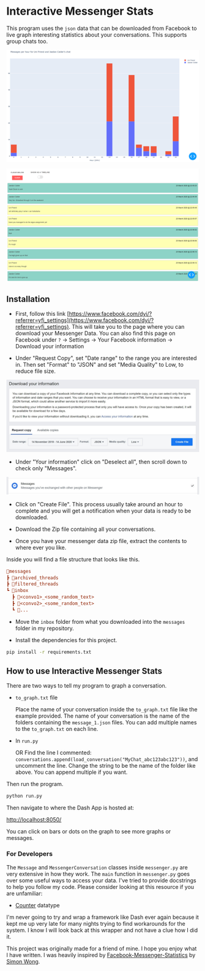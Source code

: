 # Interactive Messenger Stats

This program uses the `json` data that can be downloaded from Facebook to live graph interesting statistics about your conversations. This supports group chats too.

![Messages per hour](readme_img/messages_per_hour.png)

![Messages in html](readme_img/messages_html.png)

## Installation

- First, follow this link [https://www.facebook.com/dyi/?referrer=yfi_settings](https://www.facebook.com/dyi/?referrer=yfi_settings). This will take you to the page where you can download your Messenger Data. You can also find this page on Facebook under `?` -> Settings -> Your Facebook information -> Download your information

- Under "Request Copy", set "Date range" to the range you are interested in. Then set "Format" to "JSON" and set "Media Quality" to Low, to reduce file size.

![Data Format](readme_img/data_format.jpg)

- Under "Your information" click on "Deselect all", then scroll down to check only "Messages".

![Messenger Data only](readme_img/choose_messenger.jpg)

- Click on "Create File". This process usually take around an hour to complete and you will get a notification when your data is ready to be downloaded.

- Download the Zip file containing all your conversations.

- Once you have your messenger data zip file, extract the contents to where ever you like.

Inside you will find a file structure that looks like this.

```ini
📂messages
┣ 📂archived_threads
┣ 📂filtered_threads
┗ 📂inbox
  ┣ 📂<convo1>_<some_random_text>
  ┣ 📂<convo2>_<some_random_text>
  ┗ 📂...
```

- Move the `inbox` folder from what you downloaded into the `messages` folder in my repository.

- Install the dependencies for this project.

```bash
pip install -r requirements.txt
```

## How to use Interactive Messenger Stats

There are two ways to tell my program to graph a conversation.

- `to_graph.txt` file

    Place the name of your conversation inside the `to_graph.txt` file like the example provided. The name of your conversation is the name of the folders containing the `message_1.json` files. You can add multiple names to the `to_graph.txt` on each line.

- In `run.py`

    OR Find the line I commented: `conversations.append(load_conversation("MyChat_abc123abc123"))`, and uncomment the line. Change the string to be the name of the folder like above. You can append multiple if you want.

Then run the program.

```bash
python run.py
```

Then navigate to where the Dash App is hosted at:

[http://localhost:8050/](http://localhost:8050/)

You can click on bars or dots on the graph to see more graphs or messages.


### For Developers

The `Message` and `MessengerConversation` classes inside `messenger.py` are very extensive in how they work. The `main` function in `messenger.py` goes over some useful ways to access your data. I've tried to provide docstrings to help you follow my code. Please consider looking at this resource if you are unfamiliar:

- [Counter](https://docs.python.org/3/library/collections.html#collections.Counter) datatype

I'm never going to try and wrap a framework like Dash ever again because it kept me up very late for many nights trying to find workarounds for the system. I know I will look back at this wrapper and not have a clue how I did it.

This project was originally made for a friend of mine. I hope you enjoy what I have written. I was heavily inspired by [Facebook-Messenger-Statistics](https://github.com/simonwongwong/Facebook-Messenger-Statistics) by [Simon Wong](https://github.com/simonwongwong).
